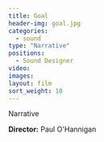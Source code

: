 ```yaml
---
title: Goal
header-img: goal.jpg
categories:
  - sound
type: "Narrative"
positions:
  - Sound Designer
video:
images:
layout: film
sort_weight: 10
---
```

Narrative

**Director:** Paul O'Hannigan  

<div class="center-block auto-resizable-iframe">
  <div>
    
  </div>
</div>
